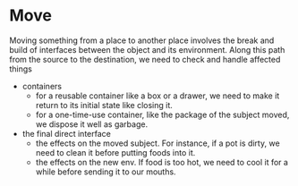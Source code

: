 # Move

Moving something from a place to another place involves the break and build of interfaces between the object and its environment. Along this path from the source to the destination, we need to check and handle affected things
- containers
    - for a reusable container like a box or a drawer, we need to make it return to its initial state like closing it.
    - for a one-time-use container, like the package of the subject moved, we dispose it well as garbage.
- the final direct interface
    - the effects on the moved subject. For instance, if a pot is dirty, we need to clean it before putting foods into it.
    - the effects on the new env. If food is too hot, we need to cool it for a while before sending it to our mouths.